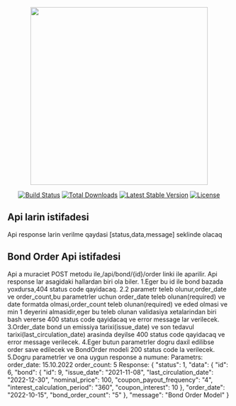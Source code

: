 <p align="center"><a href="https://laravel.com" target="_blank"><img src="https://raw.githubusercontent.com/laravel/art/master/logo-lockup/5%20SVG/2%20CMYK/1%20Full%20Color/laravel-logolockup-cmyk-red.svg" width="400"></a></p>

<p align="center">
<a href="https://travis-ci.org/laravel/framework"><img src="https://travis-ci.org/laravel/framework.svg" alt="Build Status"></a>
<a href="https://packagist.org/packages/laravel/framework"><img src="https://poser.pugx.org/laravel/framework/d/total.svg" alt="Total Downloads"></a>
<a href="https://packagist.org/packages/laravel/framework"><img src="https://poser.pugx.org/laravel/framework/v/stable.svg" alt="Latest Stable Version"></a>
<a href="https://packagist.org/packages/laravel/framework"><img src="https://poser.pugx.org/laravel/framework/license.svg" alt="License"></a>
</p>

## Api larin istifadesi

Api response larin verilme qaydasi [status,data,message] seklinde olacaq



## Bond Order Api istifadesi

Api a muraciet POST metodu ile,/api/bond/{id}/order linki ile aparilir.
Api response lar asagidaki hallardan biri ola biler.
1.Eger bu id ile bond bazada yoxdursa,404 status code qayidacaq.
2.2 parametr teleb olunur,order_date ve order_count,bu parametrler uchun order_date teleb olunan(required) ve date formatda olmasi,order_count teleb olunan(required) ve eded olmasi ve min 1 deyerini almasidir,eger bu teleb olunan validasiya xetalarindan biri bash vererse 400 status code qayidacaq ve error message lar verilecek.
3.Order_date bond un emissiya tarixi(issue_date) ve son tedavul tarixi(last_circulation_date) arasinda deyilse 400 status code qayidacaq ve error message verilecek.
4.Eger butun parametrler dogru daxil edilibse order save edilecek ve BondOrder modeli 200 status code la verilecek.
5.Dogru parametrler ve ona uygun response a numune:
Parametrs:
  order_date: 15.10.2022
  order_count: 5
Response:
{
    "status": 1,
    "data": {
        "id": 6,
        "bond": {
            "id": 9,
            "issue_date": "2021-11-08",
            "last_circulation_date": "2022-12-30",
            "nominal_price": 100,
            "coupon_payout_frequency": "4",
            "interest_calculation_period": "360",
            "coupon_interest": 10
        },
        "order_date": "2022-10-15",
        "bond_order_count": "5"
    },
    "message": "Bond Order Model"
}
